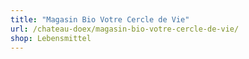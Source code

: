 ```yaml
---
title: "Magasin Bio Votre Cercle de Vie"
url: /chateau-doex/magasin-bio-votre-cercle-de-vie/
shop: Lebensmittel
---
```

